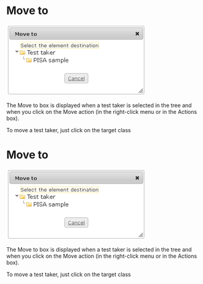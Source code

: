 <!--
author:
    - 'Jérôme Bogaerts'
created_at: '2012-04-12 18:12:26'
updated_at: '2013-03-13 13:42:38'
tags:
    - 'Manage Test Takers'
-->

Move to
=======

![](../resources/testtakers-move.png)

The Move to box is displayed when a test taker is selected in the tree and when you click on the Move action (in the right-click menu or in the Actions box).

To move a test taker, just click on the target class

Move to
=======

![](../resources/testtakers-move.png)

The Move to box is displayed when a test taker is selected in the tree and when you click on the Move action (in the right-click menu or in the Actions box).

To move a test taker, just click on the target class


